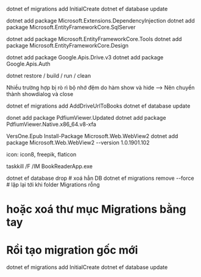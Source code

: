 ﻿dotnet ef migrations add InitialCreate
dotnet ef database update
 
dotnet add package Microsoft.Extensions.DependencyInjection
dotnet add package Microsoft.EntityFrameworkCore.SqlServer

dotnet add package Microsoft.EntityFrameworkCore.Tools
dotnet add package Microsoft.EntityFrameworkCore.Design

dotnet add package Google.Apis.Drive.v3
dotnet add package Google.Apis.Auth

dotnet restore / build / run / clean

Nhiều trường hợp bị rò rì bộ nhớ đệm do hàm show và hide --> Nên chuyển thành showdialog và close

dotnet ef migrations add AddDriveUrlToBooks
dotnet ef database update

donet add package PdfiumViewer.Updated
dotnet add package PdfiumViewer.Native.x86_64.v8-xfa

VersOne.Epub
Install-Package Microsoft.Web.WebView2
dotnet add package Microsoft.Web.WebView2 --version 1.0.1901.102

icon: icon8, freepik, flaticon


taskkill /F /IM BookReaderApp.exe



dotnet ef database drop     # xoá hẳn DB
dotnet ef migrations remove --force   # lặp lại tới khi folder Migrations rỗng
# hoặc xoá thư mục Migrations bằng tay

# Rồi tạo migration gốc mới
dotnet ef migrations add InitialCreate
dotnet ef database update
